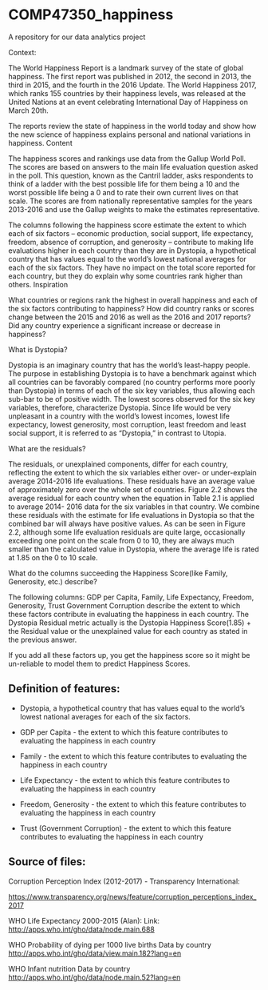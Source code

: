 # COMP47350_happiness
A repository for our data analytics project


Context:

The World Happiness Report is a landmark survey of the state of global happiness. The first report was published in 2012, the second in 2013, the third in 2015, and the fourth in the 2016 Update. The World Happiness 2017, which ranks 155 countries by their happiness levels, was released at the United Nations at an event celebrating International Day of Happiness on March 20th.

The reports review the state of happiness in the world today and show how the new science of happiness explains personal and national variations in happiness.
Content

The happiness scores and rankings use data from the Gallup World Poll. The scores are based on answers to the main life evaluation question asked in the poll. This question, known as the Cantril ladder, asks respondents to think of a ladder with the best possible life for them being a 10 and the worst possible life being a 0 and to rate their own current lives on that scale. The scores are from nationally representative samples for the years 2013-2016 and use the Gallup weights to make the estimates representative.

The columns following the happiness score estimate the extent to which each of six factors – economic production, social support, life expectancy, freedom, absence of corruption, and generosity – contribute to making life evaluations higher in each country than they are in Dystopia, a hypothetical country that has values equal to the world’s lowest national averages for each of the six factors. They have no impact on the total score reported for each country, but they do explain why some countries rank higher than others.
Inspiration

What countries or regions rank the highest in overall happiness and each of the six factors contributing to happiness? How did country ranks or scores change between the 2015 and 2016 as well as the 2016 and 2017 reports? Did any country experience a significant increase or decrease in happiness?

What is Dystopia?

Dystopia is an imaginary country that has the world’s least-happy people. The purpose in establishing Dystopia is to have a benchmark against which all countries can be favorably compared (no country performs more poorly than Dystopia) in terms of each of the six key variables, thus allowing each sub-bar to be of positive width. The lowest scores observed for the six key variables, therefore, characterize Dystopia. Since life would be very unpleasant in a country with the world’s lowest incomes, lowest life expectancy, lowest generosity, most corruption, least freedom and least social support, it is referred to as “Dystopia,” in contrast to Utopia.

What are the residuals?

The residuals, or unexplained components, differ for each country, reflecting the extent to which the six variables either over- or under-explain average 2014-2016 life evaluations. These residuals have an average value of approximately zero over the whole set of countries. Figure 2.2 shows the average residual for each country when the equation in Table 2.1 is applied to average 2014- 2016 data for the six variables in that country. We combine these residuals with the estimate for life evaluations in Dystopia so that the combined bar will always have positive values. As can be seen in Figure 2.2, although some life evaluation residuals are quite large, occasionally exceeding one point on the scale from 0 to 10, they are always much smaller than the calculated value in Dystopia, where the average life is rated at 1.85 on the 0 to 10 scale.

What do the columns succeeding the Happiness Score(like Family, Generosity, etc.) describe?

The following columns: GDP per Capita, Family, Life Expectancy, Freedom, Generosity, Trust Government Corruption describe the extent to which these factors contribute in evaluating the happiness in each country. The Dystopia Residual metric actually is the Dystopia Happiness Score(1.85) + the Residual value or the unexplained value for each country as stated in the previous answer.

If you add all these factors up, you get the happiness score so it might be un-reliable to model them to predict Happiness Scores.

## Definition of features:

- Dystopia, a hypothetical country that has values equal to the world’s lowest national averages for each of the six factors.

- GDP per Capita - the extent to which this feature contributes to evaluating the happiness in each country

- Family - the extent to which this feature contributes to evaluating the happiness in each country

- Life Expectancy - the extent to which this feature contributes to evaluating the happiness in each country

- Freedom, Generosity - the extent to which this feature contributes to evaluating the happiness in each country

- Trust (Government Corruption) - the extent to which this feature contributes to evaluating the happiness in each country



## Source of files:

Corruption Perception Index (2012-2017) - Transparency International:


https://www.transparency.org/news/feature/corruption_perceptions_index_2017

WHO Life Expectancy 2000-2015 (Alan): 
Link: http://apps.who.int/gho/data/node.main.688

WHO Probability of dying per 1000 live births Data by country
http://apps.who.int/gho/data/view.main.182?lang=en

WHO Infant nutrition Data by country
http://apps.who.int/gho/data/node.main.52?lang=en

